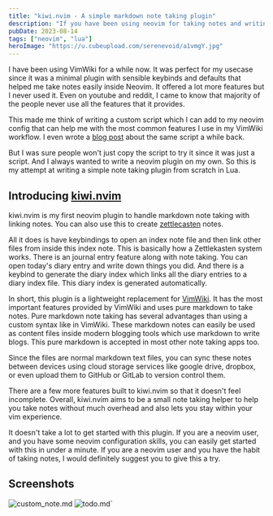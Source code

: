 ```yaml
---
title: "kiwi.nvim - A simple markdown note taking plugin"
description: "If you have been using neovim for taking notes and writing journals"
pubDate: 2023-08-14
tags: ["neovim", "lua"]
heroImage: "https://u.cubeupload.com/serenevoid/a1vmgY.jpg"
---
```

I have been using VimWiki for a while now. It was perfect for my usecase since 
it was a minimal plugin with sensible keybinds and defaults that helped me take 
notes easily inside Neovim. It offered a lot more features but I never used it.
Even on youtube and reddit, I came to know that majority of the people never use 
all the features that it provides.

This made me think of writing a custom script which I can add to my neovim config 
that can help me with the most common features I use in my VimWiki workflow. I 
even wrote a [blog post](/blog/scripting-workflows-for-neovim) about the same script a while back.

But I was sure people won't just copy the script to try it since it was just a 
script. And I always wanted to write a neovim plugin on my own. So this is my 
attempt at writing a simple note taking plugin from scratch in Lua.

## Introducing [kiwi.nvim](https://github.com/serenevoid/kiwi.nvim)

kiwi.nvim is my first neovim plugin to handle markdown note taking with linking notes. 
You can also use this to create [zettlecasten](https://youtu.be/yqKspwjXu18) notes.

All it does is have keybindings to open an index note file and then link other files 
from inside this index note. This is basically how a Zettlekasten system works. 
There is an journal entry feature along with note taking. You can open today's diary 
entry and write down things you did. And there is a keybind to generate the diary 
index which links all the diary entries to a diary index file. This diary index is 
generated automatically.

In short, this plugin is a lightweight replacement for [VimWiki](https://github.com/vimwiki/vimwiki). It has the most important 
features provided by VimWiki and uses pure markdown to take notes. Pure markdown 
note taking has several advantages than using a custom syntax like in VimWiki. These markdown 
notes can easily be used as content files inside modern blogging tools which use markdown 
to write blogs. This pure markdown is accepted in most other note taking apps too. 

Since the files are normal markdown text files, you can sync these notes between devices 
using cloud storage services like google drive, dropbox, or even upload them to GitHub or 
GitLab to version control them.

There are a few more features built to kiwi.nvim so that it doesn't feel incomplete. 
Overall, kiwi.nvim aims to be a small note taking helper to help you take notes without 
much overhead and also lets you stay within your vim experience.

It doesn't take a lot to get started with this plugin. If you are a neovim user, and you 
have some neovim configuration skills, you can easily get started with this in under a minute.
If you are a neovim user and you have the habit of taking notes, I would definitely suggest 
you to give this a try.

## Screenshots

![custom_note.md](https://u.cubeupload.com/serenevoid/6JqlpX.png)
![todo.md](https://u.cubeupload.com/serenevoid/6JqlpX.png)`
